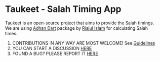 # Taukeet - Salah Timing App

Taukeet is an open-source project that aims to provide the Salah timings. We are using [Adhan Dart](https://github.com/iamriajul/adhan-dart) package by [Riajul Islam](https://github.com/iamriajul) for calculating Salah times.

1. CONTRIBUTIONS IN ANY WAY ARE MOST WELCOME! See [Guidelines](CONTRIBUTING.md)
2. YOU CAN START A DISCUSSION [HERE](https://github.com/f24aalam/taukeet/discussions)
3. FOUND A BUG? PLEASE REPORT IT [HERE](https://github.com/f24aalam/taukeet/issues)


